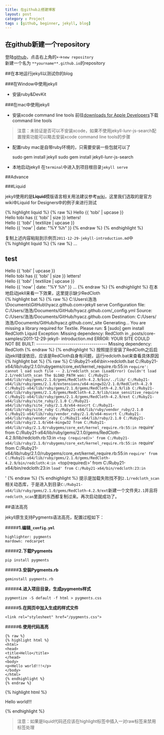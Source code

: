 ```yaml
---
title: 在github上搭建博客
layout: post
category : Project
tags : [github, beginner, jekyll, blog]
---
```



## 在github新建一个repository
登陆[github](https://github.com)，点击右上角的`+`->`new repository`  
新建一个名为 `**yourname**.github.io`的repository

##在本地运行jekyll以测试你的blog

###在Window中使用jekyll
- 安装ruby&DevKit


###在mac中使用jekyll
- 安装xcode command line tools
前往[downloads for Apple Developers](https://developer.apple.com/downloads/)下载command line tools
>注意：未验证是否可以不安装xcode，如果不使用jekyll-lunr-js-search配置搜索功能可以略去安装xcode command line tools的步骤
- 配置ruby
mac是自带ruby环境的，只需要安装一些包就可以了

	sudo gem install jekyll
	sudo gem install jekyll-lunr-js-search

- 本地启动jekyll
在`terminal`中进入到项目根目录`jekyll serve`

##Advance

###<a name="Liquid">Liquid

jekyll使用的是**Liquid**模版语言相关用法建议参考[wiki](https://github.com/Shopify/liquid/wiki)，这里我们选取的是官方wiki中Liquid for Designers中的例子来进行测试  

{% highlight liquid %}
{% raw %}
Hello {{ 'tobi' | upcase }}  
Hello tobi has {{ 'tobi' | size }} letters!  
Hello {{ '*tobi*' | textilize | upcase }}  
Hello {{ 'now' | date: "%Y %h" }}
{% endraw %}
{% endhighlight %}

复制上述内容粘贴到示例页`2011-12-29-jekyll-introduction.md`中  
{% highlight liquid %}
{% raw %}
...
## test

Hello {{ 'tobi' | upcase }}  
Hello tobi has {{ 'tobi' | size }} letters!  
Hello {{ '*tobi*' | textilize | upcase }}  
Hello {{ 'now' | date: "%Y %h" }}
...
{% endraw %}
{% endhighlight %}
在本地启动jekll来看一下效果，这里提示缺少RedCloth  
{% highlight bat %}
{% raw %}
C:\Users\浩浩\Documents\GitHub\hyacz.github.com>jekyll serve
Configuration file: C:/Users/浩浩/Documents/GitHub/hyacz.github.com/_config.yml
			Source: C:/Users/浩浩/Documents/GitHub/hyacz.github.com
	   Destination: C:/Users/浩浩/Documents/GitHub/hyacz.github.com/_site
	  Generating...
You are missing a library required for Textile. Please run:
  $ [sudo] gem install RedCloth
  Liquid Exception: Missing dependency: RedCloth in _posts/core-samples/2011-12-29-jekyll-
introduction.md
			 ERROR: YOUR SITE COULD NOT BE BUILT:
					------------------------------------
					Missing dependency: RedCloth
{% endraw %}
{% endhighlight %}
按照提示安装了RedCloth之后启动jekll错误依旧，应该是RedCloth自身有问题，运行redcloth.bat来查看具体原因  
{% highlight bat %}
{% raw %}
C:\Ruby21-x64\bin>redcloth.bat
C:/Ruby21-x64/lib/ruby/2.1.0/rubygems/core_ext/kernel_require.rb:55:in `require': cannot l
oad such file -- 2.1/redcloth_scan (LoadError)
Couldn't load 2.1/redcloth_scan
The $LOAD_PATH was:
C:/Ruby21-x64/lib/ruby/gems/2.1.0/gems/RedCloth-4.2.9/bin/../lib/
C:/Ruby21-x64/lib/ruby/gems/2.1.0/extensions/x64-mingw32/2.1.0/RedCloth-4.2.9
C:/Ruby21-x64/lib/ruby/gems/2.1.0/gems/RedCloth-4.2.9/lib
C:/Ruby21-x64/lib/ruby/gems/2.1.0/gems/RedCloth-4.2.9/lib/case_sensitive_require
C:/Ruby21-x64/lib/ruby/gems/2.1.0/gems/RedCloth-4.2.9/ext
C:/Ruby21-x64/lib/ruby/site_ruby/2.1.0
C:/Ruby21-x64/lib/ruby/site_ruby/2.1.0/x64-msvcrt
C:/Ruby21-x64/lib/ruby/site_ruby
C:/Ruby21-x64/lib/ruby/vendor_ruby/2.1.0
C:/Ruby21-x64/lib/ruby/vendor_ruby/2.1.0/x64-msvcrt
C:/Ruby21-x64/lib/ruby/vendor_ruby
C:/Ruby21-x64/lib/ruby/2.1.0
C:/Ruby21-x64/lib/ruby/2.1.0/x64-mingw32
		from C:/Ruby21-x64/lib/ruby/2.1.0/rubygems/core_ext/kernel_require.rb:55:in `require'
		from C:/Ruby21-x64/lib/ruby/gems/2.1.0/gems/RedCloth-4.2.9/lib/redcloth.rb:13:in `<top (required)>'
		from C:/Ruby21-x64/lib/ruby/2.1.0/rubygems/core_ext/kernel_require.rb:55:in `require'
		from C:/Ruby21-x64/lib/ruby/2.1.0/rubygems/core_ext/kernel_require.rb:55:in `require'
		from C:/Ruby21-x64/lib/ruby/gems/2.1.0/gems/RedCloth-4.2.9/bin/redcloth:4:in `<top(required)>'
		from C:/Ruby21-x64/bin/redcloth:23:in `load'
		from C:/Ruby21-x64/bin/redcloth:23:in `<main>'
{% endraw %}
{% endhighlight %}
提示是加载失败找不到`2.1/redcloth_scan`相关动态库，于是进入到目录`C:/Ruby21-x64/lib/ruby/gems/2.1.0/gems/RedCloth-4.2.9/ext`新建一个文件夹`2.1`并且将`redcloth_scan`里面的东西都复制过来。再次启动就成功了。

##语法高亮

jekyll原生支持Pygments语法高亮，配置过程如下：

#####**1.编辑`_config.yml`**

	highlighter: pygments
	mardown: redcarpet
	
#####**2.下载Pygments**

	pip install pygments  
		
#####**3.安装Pygments.rb**

	geminstall pygments.rb  
	
#####**4.进入项目目录，生成pygments样式**

	pygmentize -S default -f html > pygments.css

#####**5.在网页中加入生成的样式文件**
		
	<link rel="stylesheet" href="/pygments.css">
		
#####**6.使用代码高亮**
		
	{% raw %}
	{% highlight html %}
	<html>
	<head>
	<title>Hello</title>
	</head>
	<body>
	<p>Hello world!!!</p>
	</body>
	</html>
	{% endhighlight %}
	{% endraw %}

{% highlight html %}  
<html>
<head>
<title>Hello</title>
</head>
<body>
<p>Hello world!!!</p>
</body>
</html>
{% endhighlight %}
		
>注意：如果是liquid代码还应该在highlight标签中插入一对raw标签来禁用标签处理
